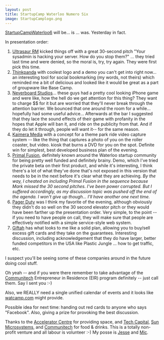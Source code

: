```yaml
---
layout: post
title: StartupCamp Waterloo Numero Six
image: StartupCamplogo.png
---
```



<a href="http://www.barcamp.org/StartupCampWaterloo">StartupCampWaterloo6</a> will be... is ... was. Yesterday in fact.

In presentation order:

<ol><li><a href="http://ultrasaur.us/">Ultrasaur RM</a> kicked things off with a great 30-second pitch "Your sysadmin is hacking your server. How do you stop them?" ... they tried last time and were denied, so the moral is, try, try again. They were first pick this time.</li><li><a href="http://thinkpanda.com/users/login">Thinkpanda</a> with coolest logo and a demo you can't get into right now... an interesting tool for social bookmarking (my words, not theirs) which reminded me a bit of delicious and looked like it would be great as a part of groupware like Base Camp.</li><li><a href="http://neverboredstudios.com/">Neverboard Studios</a>... these guys had a pretty cool looking iPhone game and were like, how the hell do we get attention for this thing? They want to charge $$ for it but are worried that they'll never break through the attention barrier. We bounced that one around the room for a while... hopefully had some useful advice... Afterwards at the bar I suggested that they lace the sound effects of their game with profanity in the hopes that Apple will ban it, and ride on the publicity from that. And if they do let it through, people will want it-- for the same reason.</li><li><a href="http://www.kaimeramedia.com/">Kaimera Media</a> with a concept for a theme park ride video capture system -- like the thing that captures a photo of you on the roller coaster, but video. kiosk that burns a DVD for you on the spot. Definite win for simplest, best developed business plan of the evening.</li><li><a href="http://primalfusion.com/">Primal Fusion</a>, definitely known around the Waterloo startup community for being pretty well funded and definitely brainy. Demo, which I've tried the private beta on their first product, and while it's interesting, I think there's a lot of what they've done that's not exposed in this version that needs to be in the next before it's clear what they are achieving. <em>By the way, I cheated on including Primal Fusion in the sequence because Mark missed the 30 second pitches. I've been power corrupted. But I suffered accordingly, as my discussion topic was pushed off the end of the agenda. I won't give up though... I'll have another one next time.</em></li><li><a href="http://pagerduty.com/">Pager Duty</a> was I think my favorite of the evening, although obviously they didn't do so well on the 30 second elevator pitch or they would have been farther up the presentation order. Very simple, to the point -- if you need to have people on call, they will make sure that people are effectively notified with a simple service-style web system.</li><li><a href="http://giftah.com/">Giftah</a> has what looks to me like a solid plan, allowing you to buy/sell excess gift cards and they take on the guarantees. Interesting discussion, including acknowledgement that they do have larger, better funded competitors in the USA like <span class="l">Plastic Jungle ... how to get traffic, etc.</span></li></ol>

I suspect you'll be seeing some of these companies around in the future doing cool stuff.

Oh yeah -- and if you were there remember to take advantage of the <a href="http://www.communitech.ca/en/">Communitech</a> Entrepreneur in Residence (EIR) program definitely -- just call them. Say I sent you :-)

Also, we REALLY need a single unified calendar of events and it looks like <a href="http://watcamp.com/calendar/">watcamp.com</a> might provide.

Possible idea for next time: handing out red cards to anyone who says "Facebook". Also, giving a prize for provoking the best discussion.

Thanks to the <a href="http://www.acceleratorcentre.com">Accelerator Centre</a> for providing space, and <a href="http://www.techcapital.com/">Tech Capital</a>, <a href="http://ca.sun.com/">Sun Microsystems</a>, and <a href="http://www.communitech.ca/en/">Communitech</a> for food &amp; drinks. This is a totally non-profit venture and all labour is volunteer :-) My posse is <a href="http://whoyoucallingajesse.com/">Jesse</a> and <a href="http://michalberman.typepad.com/">Mic</a>.
